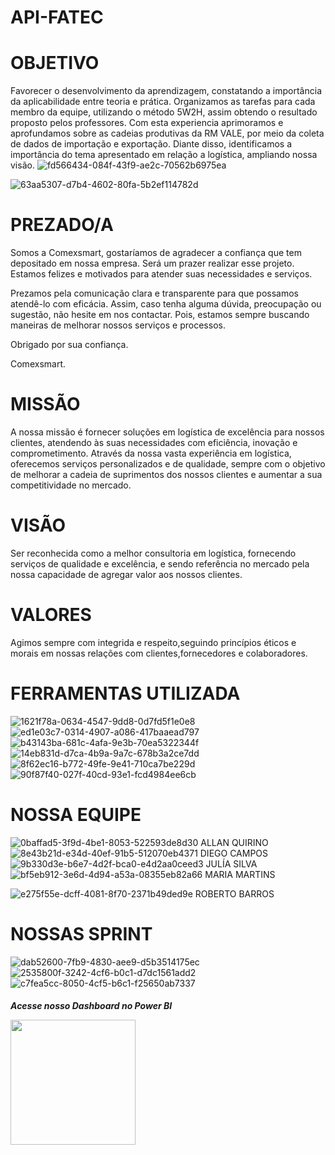 # API-FATEC
# OBJETIVO

Favorecer o desenvolvimento da aprendizagem, constatando a importância da aplicabilidade entre teoria e prática. Organizamos as tarefas para cada membro da equipe, utilizando o método 5W2H, assim obtendo o resultado proposto pelos professores. Com esta experiencia aprimoramos e aprofundamos sobre as cadeias produtivas da RM VALE, por meio da coleta de dados de importação e exportação. Diante disso, identificamos a importância do tema apresentado em relação a logística, ampliando nossa visão.
![fd566434-084f-43f9-ae2c-70562b6975ea](https://github.com/Diegocampos060686/API-FATEC/assets/129405986/804ffba7-bafa-4352-8f18-87b6222863a7)

![63aa5307-d7b4-4602-80fa-5b2ef114782d](https://github.com/Diegocampos060686/API-FATEC/assets/129405986/c361562e-b337-432d-bafb-a9c18206a992)



# PREZADO/A
Somos a Comexsmart, gostaríamos de agradecer a confiança que tem depositado em nossa empresa. Será um prazer realizar esse projeto. Estamos felizes e motivados para atender suas necessidades e serviços.




Prezamos pela comunicação clara e transparente para que possamos atendê-lo com eficácia. Assim, caso tenha alguma dúvida, preocupação ou sugestão, não hesite em nos contactar. Pois, estamos sempre buscando maneiras de melhorar nossos serviços e processos.

Obrigado por sua confiança.

Comexsmart.

# MISSÃO
A nossa missão é fornecer soluções em logística de excelência para nossos clientes, atendendo às suas necessidades com eficiência, inovação e comprometimento. Através da nossa vasta experiência em logística, oferecemos serviços personalizados e de qualidade, sempre com o objetivo de melhorar a cadeia de suprimentos dos nossos clientes e aumentar a sua competitividade no mercado.

#  VISÃO

Ser reconhecida como a melhor consultoria em logística, fornecendo serviços de qualidade e excelência, e sendo referência no mercado pela nossa capacidade de agregar valor aos nossos clientes.

# VALORES 

Agimos sempre com integrida e respeito,seguindo princípios éticos e morais em nossas relações com clientes,fornecedores e colaboradores.

# FERRAMENTAS UTILIZADA 
![1621f78a-0634-4547-9dd8-0d7fd5f1e0e8](https://github.com/Diegocampos060686/API-FATEC/assets/129405986/638d8e71-9aad-489b-a53e-379914bc0bb7)
![ed1e03c7-0314-4907-a086-417baaead797](https://github.com/Diegocampos060686/API-FATEC/assets/129405986/5a8a4b26-1d06-4664-b034-ac4f36059ef6)
![b43143ba-681c-4afa-9e3b-70ea5322344f](https://github.com/Diegocampos060686/API-FATEC/assets/129405986/dde3c860-a36b-45bd-9195-c1d75a3d489c)
![14eb831d-d7ca-4b9a-9a7c-678b3a2ce7dd](https://github.com/Diegocampos060686/API-FATEC/assets/129405986/3afdae99-cace-437e-956e-2ca0b72a4ff7)
![8f62ec16-b772-49fe-9e41-710ca7be229d](https://github.com/Diegocampos060686/API-FATEC/assets/129405986/690efb18-b1bf-4a66-9f4e-bd6d48cfa2d1)
![90f87f40-027f-40cd-93e1-fcd4984ee6cb](https://github.com/Diegocampos060686/API-FATEC/assets/129405986/fa5a5aad-5b6d-405b-8105-532f52c74315)

# NOSSA EQUIPE
![0baffad5-3f9d-4be1-8053-522593de8d30](https://github.com/Diegocampos060686/API-FATEC/assets/129405986/003bde95-54ba-40b5-927e-acdb4b14349c)
ALLAN QUIRINO
![8e43b21d-e34d-40ef-91b5-512070eb4371](https://github.com/Diegocampos060686/API-FATEC/assets/129405986/cafe2d0e-233f-47ab-bba5-fc48ad45201b)
DIEGO CAMPOS
![9b330d3e-b6e7-4d2f-bca0-e4d2aa0ceed3](https://github.com/Diegocampos060686/API-FATEC/assets/129405986/431d2441-9a10-4cc3-b861-889aba17ef4e)
JULÍA SILVA
![bf5eb912-3e6d-4d94-a53a-08355eb82a66](https://github.com/Diegocampos060686/API-FATEC/assets/129405986/9bada002-9dd7-4d2e-9bb1-95aa056c02ee)
MARIA MARTINS

![e275f55e-dcff-4081-8f70-2371b49ded9e](https://github.com/Diegocampos060686/API-FATEC/assets/129405986/5e018c11-9779-43cc-9e55-3ef9150f921f)
ROBERTO BARROS 
# NOSSAS SPRINT 
![dab52600-7fb9-4830-aee9-d5b3514175ec](https://github.com/Diegocampos060686/API-FATEC/assets/129405986/e31f4d9f-5788-4196-a501-e371803372df)
![2535800f-3242-4cf6-b0c1-d7dc1561add2](https://github.com/Diegocampos060686/API-FATEC/assets/129405986/184a458b-61bc-4f19-b2d6-e4762b45b3ee)
![c7fea5cc-8050-4cf5-b6c1-f25650ab7337](https://github.com/Diegocampos060686/API-FATEC/assets/129405986/f7ba3039-1c63-4c4a-ac55-02caef7ca5bb)

<div>
      <h5>Acesse nosso Dashboard no Power BI<img </h5>
            <p>
      <a href="https://app.powerbi.com/links/P1c02TKs-i?ctid=cf72e2bd-7a2b-4783-bdeb-39d57b07f76f&pbi_source=linkShare&bookmarkGuid=ce60b5d6-4974-4ba0-9e90-1a75436e114f"><img src="https://github.com/Diegocampos060686/API-FATEC/assets/129405986/3afdae99-cace-437e-956e-2ca0b72a4ff7" style="width: 200px;"/></a>

</div>

